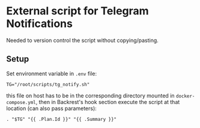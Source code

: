 # External script for Telegram Notifications
Needed to version control the script without copying/pasting.

## Setup

Set environment variable in `.env` file:
```
TG="/root/scripts/tg_notify.sh"
```
this file on host has to be in the corresponding directory mounted in `docker-compose.yml`, then in Backrest's hook section execute the script at that location (can also pass parameters):
```
. "$TG" "{{ .Plan.Id }}" "{{ .Summary }}"
```
